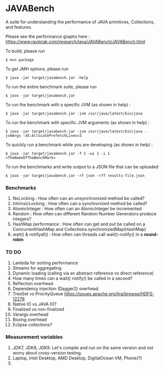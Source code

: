 # JAVABench
A suite for understanding the performance of JAVA primitives, Collections, and features.

Please see the performance graphs here : https://www.raviprak.com/research/java/JAVABench/JAVABench.html

To build, please run 
```
$ mvn package
```

To get JMH options, please run
```
$ java -jar target/javabench.jar -help
```

To run the entire benchmark suite, please run
```
$ java -jar target/javabench.jar
```

To run the benchmark with a specific JVM (as shown in help) :
```
$ java -jar target/javabench.jar -jvm /usr/java/latest/bin/java
```

To run the benchmark with specific JVM arguments (as shown in help) :
```
$ java -jar target/javabench.jar -jvm /usr/java/latest/bin/java -jvmArgs -XX:AllocatePrefetchLines=3
```

To quickly run a benchmark while you are developing (as shown in help) :
```
$ java -jar target/javabench.jar -f 1 -wi 1 -i 1 <TheNameOfTheBenchMark>
```

To run the benchmarks and write output to a JSON file that can be uploaded
```
$ java -jar target/javabench.jar -rf json -rff results-file.json
```

### Benchmarks
1. NoLocking : How often can an unsynchronized method be called?
2. IntrinsicLocking : How often can a synchronized method be called?
3. AtomicInteger : How often can an AtomicInteger be incremented
4. Random : How often can different Random Number Generators produce integers?
5. HashMap performance : How often can get and put be called on a ConcurrentHashMap and Collections.synchronizedMap(HashMap)
6. wait() & notifyall() : How often can threads call wait()-notify() in a **round-robin**

### TO DO
1. Lambda for sorting performance
2. Streams for aggregating
3. Dynamic loading (calling via an abstract reference vs direct reference)
4. How many times can a wait() notify() be called in a second?
5. Reflection overhead.
6. Dependency injection (Dagger2) overhead.
7. TreeSet vs PriorityQueue https://issues.apache.org/jira/browse/HDFS-12278
8. Native IO vs JAVA IO?
9. Finalized vs non-finalized
10. Varargs overhead
11. Boxing overhead
12. Eclipse collections? 

### Measurement variables
1. JDK7, JDK8, JDK9. Let's compile and run on the same version and not worry about cross-version testing.
2. Laptop, Intel Desktop, AMD Desktop, DigitalOcean VM, Phone(?)
3. 
